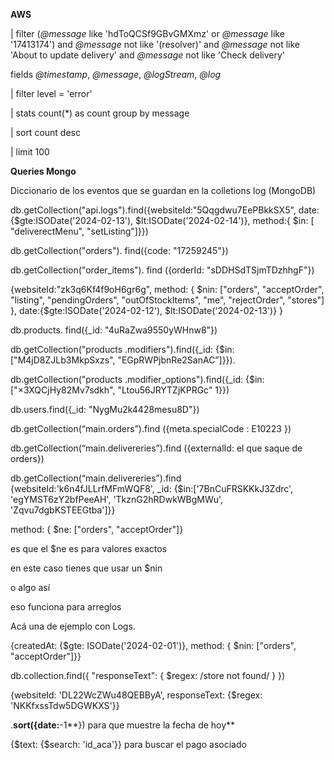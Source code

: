 **AWS**

| filter (_@message_ like 'hdToQCSf9GBvGMXmz' or _@message_ like '17413174') and _@message_ not like '(resolver)' and _@message_ not like 'About to update delivery' and _@message_ not like 'Check delivery'

  

fields _@timestamp_, _@message_, _@logStream_, _@log_

| filter level = 'error'

| stats count(*) as count group by message

| sort count desc

| limit 100

  

**Queries Mongo**

Diccionario de los eventos que se guardan en la colletions log (MongoDB)

  

db.getCollection("api.logs").find({websiteId:"5Qqgdwu7EePBkkSX5", date:{$gte:ISODate('2024-02-13'), $lt:ISODate('2024-02-14')}, method:{ $in: [ "deliverectMenu", "setListing"]}})

  

db.getCollection("orders"). find({code: "17259245"})

db.getCollection("order_items"). find ({orderId: "sDDHSdTSjmTDzhhgF"})

  

{websiteId:"zk3q6Kf4f9oH6gr6g", method: { $nin: ["orders", "acceptOrder", "listing", "pendingOrders", "outOfStockItems", "me", "rejectOrder", "stores"] }, date:{$gte:ISODate('2024-02-12'), $lt:ISODate('2024-02-13')} }

  

db.products. find({_id: "4uRaZwa9550yWHnw8"})

db.getCollection("products .modifiers").find({_id: {$in: ["M4jD8ZJLb3MkpSxzs", "EGpRWPjbnRe2SanAC”]}}). 

db.getCollection("products .modifier_options").find({_id: {$in: ["×3XQCjHy82Mv7sdkh", "Ltou56JRYTZjKPRGc" 1}})

db.users.find({_id: "NygMu2k4428mesu8D"})

  

db.getCollection(“main.orders”).find ({meta.specialCode : E10223 })

db.getCollection(“main.delivereries”).find ({externalId: el que saque de orders})

  

db.getCollection(“main.delivereries”).find {websiteId:'k6n4fJLLrfMFmWQF8', _id: {$in:['7BnCuFRSKKkJ3Zdrc', 'egYMST6zY2bfPeeAH', 'TkznG2hRDwkWBgMWu', 'Zqvu7dgbKSTEEGtba']}}

  

method: { $ne: ["orders", "acceptOrder"]}

es que el $ne es para valores exactos

en este caso tienes que usar un $nin

o algo así

eso funciona para arreglos

Acá una de ejemplo con Logs.

{createdAt: {$gte: ISODate('2024-02-01')}, method: { $nin: ["orders", "acceptOrder"]}}

db.collection.find({ "responseText": { $regex: /store not found/ } })

  

{websiteId: 'DL22WcZWu48QEBByA', responseText: {$regex: 'NKKfxssTdw5DGWKXS'}}

  

.**sort({**date**:**-1**}) para que muestre la fecha de hoy**

  

{$text: {$search: 'id_aca'}} para buscar el pago asociado